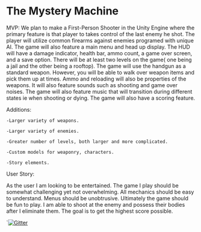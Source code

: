 # The Mystery Machine

MVP:
	We plan to make a First-Person Shooter in the Unity Engine where the primary feature is that player to takes control of the last enemy he shot. The player will utilize common firearms against enemies programed with unique AI. The game will also feature a main menu and head up display. The HUD will have a damage indicator, health bar, ammo count, a game over screen, and a save option. There will be at least two levels on the game( one being a jail and the other being a rooftop). The game will use the handgun as a standard weapon. However, you will be able to walk over weapon items and pick them up at times. Ammo and reloading will also be properties of the weapons. It will also feature sounds such as shooting and game over noises. The game will also feature music that will transition during different states ie when shooting or dying. The game will also have a scoring feature.   

Additions:

	-Larger variety of weapons.
	
	-Larger variety of enemies.

	-Greater number of levels, both larger and more complicated.

	-Custom models for weaponry, characters.

	-Story elements.

User Story:

 As the user I am looking to be entertained. The game I play should be somewhat challenging yet not overwhelming. All mechanics
 should be easy to understand. Menus should be unobtrusive. Ultimately the game should be fun to play. I am able to shoot at the enemy and possess their bodies after I eliminate them. The goal is to get the highest score possible. 



`[![Gitter](https://badges.gitter.im/Join%20Chat.svg)](https://gitter.im/The-Mystery-Machine1/Lobby?utm_source=badge&utm_medium=badge&utm_campaign=pr-badge&utm_content=badge)
